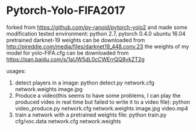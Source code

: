 # Pytorch-Yolo-FIFA2017
forked from https://github.com/py-ranoid/pytorch-yolo2 and made some modification
tested environment: python 2.7, pytorch 0.4.0 ubuntu 16.04
pretrained darknet-19 weights can be downloaded from http://pjreddie.com/media/files/darknet19_448.conv.23
the weights of my model for yolo-FIFA.cfg can be downloaded from https://pan.baidu.com/s/1aUW5dL0cCWErrQQ8vkZT2g

usages:
1. detect players in a image:
    python detect.py network.cfg network.weights image.jpg
2. Produce a video(this seems to have some problems, I can play the produced video in real time but failed to write it to a video file):
    python video_produce.py network.cfg network.weights image.jpg video.mp4
3. train a network with a pretrained weights file:
    python train.py  cfg/voc.data network.cfg network.weights


